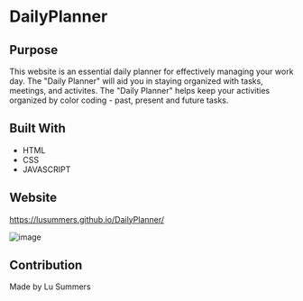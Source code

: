 # DailyPlanner

## Purpose
This website is an essential daily planner for effectively managing your work day. The "Daily Planner" will aid you in staying organized with tasks, meetings, and activites. The "Daily Planner" helps keep your activities organized by color coding - past, present and future tasks.


## Built With
* HTML
* CSS
* JAVASCRIPT

## Website
 https://lusummers.github.io/DailyPlanner/
 
![image](https://user-images.githubusercontent.com/100633609/162652232-ba07c0e4-d9d5-4adb-bb5a-0cfa84d17cba.png)

 



## Contribution
Made by Lu Summers
